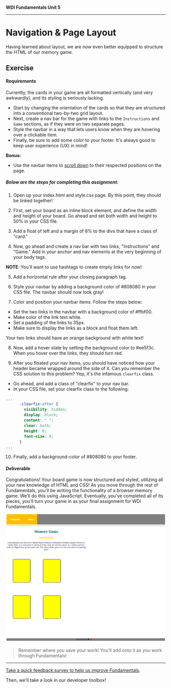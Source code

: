 **WDI Fundamentals Unit 5**

---

# Navigation & Page Layout

Having learned about layout, we are now even better equipped to structure the HTML of our memory game.

## Exercise

#### Requirements

Currently, the cards in your game are all formatted vertically (and very awkwardly), and its styling is seriously lacking.
* Start by changing the orientation of the cards so that they are structured into a conventional two-by-two grid layout.
* Next, create a nav bar for the game with links to the `Instructions` and `Game` sections, as if they were on two separate pages.
* Style the navbar in a way that lets users know when they are hovering over a clickable item.
* Finally, be sure to add some color to your footer. It's always good to keep user experience (UX) in mind!

**Bonus:**

* Use the navbar items to [scroll down](https://developer.mozilla.org/en-US/docs/Web/HTML/Element/a) to their respected positions on the page.

##### Below are the steps for completing this assignment:

1) Open up your index.html and style.css page. By this point, they should be linked together!

2) First, set your board as an inline block element, and define the width and height of your board. Go ahead and set both width and height to 50% in your CSS file.

3) Add a float of left and a margin of 8% to the divs that have a class of "card."

4) Now, go ahead and create a nav bar with two links, "Instructions" and "Game." Add in your anchor and nav elements at the very beginning of your body tags.

**NOTE**: You'll want to use hashtags to create empty links for now!

5) Add a horizontal rule after your closing paragraph tag.

6) Style your navbar by adding a background color of #808080 in your CSS file. The navbar should now look gray!

7) Color and position your navbar items. Follow the steps below:

* Set the two links in the navbar with a background color of #ffbf00.
* Make color of the link text white.
* Set a padding of the links to 35px.
* Make sure to display the links as a block and float them left.

Your two links should have an orange background with white text!

8) Now, add a hover state by setting the background color to #ee5f3c. When you hover over the links, they should turn red. 

9) After you floated your nav items, you should have noticed how your header became wrapped around the side of it. Can you remember the CSS solution to this problem? Yep, it's the infamous `clearfix` class.

* Go ahead, and add a class of "clearfix" to your nav bar.
* In your CSS file, set your clearfix class to the following:

```css
...
      .clearfix:after {
        visibility: hidden;
        display: block;
        content: " ";
        clear: both;
        height: 0;
        font-size: 0;
      }
...
```

10) Finally, add a background-color of #808080 to your footer.


#### Deliverable

Congratulations! Your board game is now structured and styled, utilizing all your new knowledge of HTML and CSS! As you move through the rest of Fundamentals, you'll be writing the functionality of a browser memory game. We'll do this using JavaScript. Eventually, you've completed all of its pieces, you'll turn your game in as your final assignment for WDI Fundamentals.

![](../assets/elkwebdesign/memorygame6.png)

> Remember where you save your work! You'll add onto it as you work through Fundamentals!

---

[Take a quick feedback survey to help us improve Fundamentals](feedback.md).

Then, we'll take a look in our developer toolbox!
